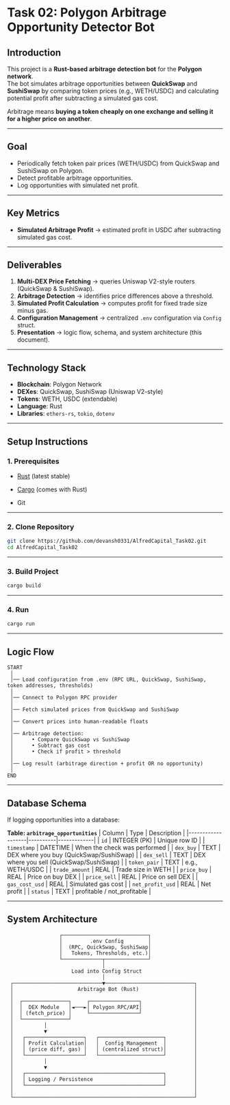 # Task 02: Polygon  Arbitrage Opportunity Detector Bot

## Introduction
This project is a **Rust-based arbitrage detection bot** for the **Polygon network**.  
The bot simulates arbitrage opportunities between **QuickSwap** and **SushiSwap** by comparing token prices (e.g., WETH/USDC) and calculating potential profit after subtracting a simulated gas cost.

Arbitrage means **buying a token cheaply on one exchange and selling it for a higher price on another**.

---

## Goal
- Periodically fetch token pair prices (WETH/USDC) from QuickSwap and SushiSwap on Polygon.  
- Detect profitable arbitrage opportunities.  
- Log opportunities with simulated net profit.  

---

## Key Metrics
- **Simulated Arbitrage Profit** → estimated profit in USDC after subtracting simulated gas cost.

---

## Deliverables
1. **Multi-DEX Price Fetching** → queries Uniswap V2-style routers (QuickSwap & SushiSwap).  
2. **Arbitrage Detection** → identifies price differences above a threshold.  
3. **Simulated Profit Calculation** → computes profit for fixed trade size minus gas.  
4. **Configuration Management** → centralized `.env` configuration via `Config` struct.  
5. **Presentation** → logic flow, schema, and system architecture (this document).  

---

## Technology Stack
- **Blockchain**: Polygon Network  
- **DEXes**: QuickSwap, SushiSwap (Uniswap V2-style)  
- **Tokens**: WETH, USDC (extendable)  
- **Language**: Rust  
- **Libraries**: `ethers-rs`, `tokio`, `dotenv`  
 ---

## Setup Instructions

### 1. Prerequisites
- [Rust](https://www.rust-lang.org/tools/install) (latest stable)
- [Cargo](https://doc.rust-lang.org/cargo/getting-started/installation.html) (comes with Rust)

- Git

---

### 2. Clone Repository
```bash
git clone https://github.com/devansh0331/AlfredCapital_Task02.git
cd AlfredCapital_Task02
```
---

### 3. Build Project
```bash
cargo build
```

---

### 4. Run
```bash
cargo run
```

---


## Logic Flow
```
START
 │
 │── Load configuration from .env (RPC URL, QuickSwap, SushiSwap, token addresses, thresholds)
 │
 │── Connect to Polygon RPC provider
 │
 │── Fetch simulated prices from QuickSwap and SushiSwap
 │
 │── Convert prices into human-readable floats
 │
 │── Arbitrage detection:
 │      • Compare QuickSwap vs SushiSwap
 │      • Subtract gas cost
 │      • Check if profit > threshold
 │
 │── Log result (arbitrage direction + profit OR no opportunity)
 │
END
```

---

## Database Schema
If logging opportunities into a database:

**Table: `arbitrage_opportunities`**
| Column            | Type      | Description |
|-------------------|----------|-------------|
| `id`              | INTEGER (PK) | Unique row ID |
| `timestamp`       | DATETIME  | When the check was performed |
| `dex_buy`         | TEXT      | DEX where you buy (QuickSwap/SushiSwap) |
| `dex_sell`        | TEXT      | DEX where you sell (QuickSwap/SushiSwap) |
| `token_pair`      | TEXT      | e.g., WETH/USDC |
| `trade_amount`    | REAL      | Trade size in WETH |
| `price_buy`       | REAL      | Price on buy DEX |
| `price_sell`      | REAL      | Price on sell DEX |
| `gas_cost_usd`    | REAL      | Simulated gas cost |
| `net_profit_usd`  | REAL      | Net profit |
| `status`          | TEXT      | profitable / not_profitable |

---

## System Architecture
```
                 ┌────────────────────────────┐
                 │         .env Config        │
                 │  (RPC, QuickSwap, SushiSwap│
                 │   Tokens, Thresholds, etc.)│
                 └─────────────┬──────────────┘
                               │
                     Load into Config Struct
                               │
 ┌─────────────────────────────▼─────────────────────────────┐
 │                     Arbitrage Bot (Rust)                  │
 │                                                           │
 │  ┌───────────────┐     ┌────────────────┐                 │
 │  │  DEX Module   │◄───►│ Polygon RPC/API│                 │
 │  │ (fetch_price) │     └────────────────┘                 │
 │  └───────────────┘                                        │
 │          │                                                │
 │          ▼                                                │
 │   ┌───────────────────┐   ┌─────────────────────┐         │
 │   │ Profit Calculation│   │  Config Management  │         │
 │   │ (price diff, gas) │   │ (centralized struct)│         │
 │   └───────────────────┘   └─────────────────────┘         │
 │          │                                                │
 │          ▼                                                │
 │   ┌─────────────────────────────────────────────┐         │
 │   │ Logging / Persistence                       │         │
 │   └─────────────────────────────────────────────┘         │
 │                                                           │
 └───────────────────────────────────────────────────────────┘
```
